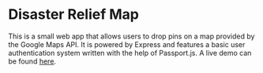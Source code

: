 # Disaster Relief Map
This is a small web app that allows users to drop pins on a map provided by the Google Maps API. It is powered by Express and features a basic user authentication system written with the help of Passport.js. A live demo can be found [here](https://disaster-relief-map.appspot.com/).
